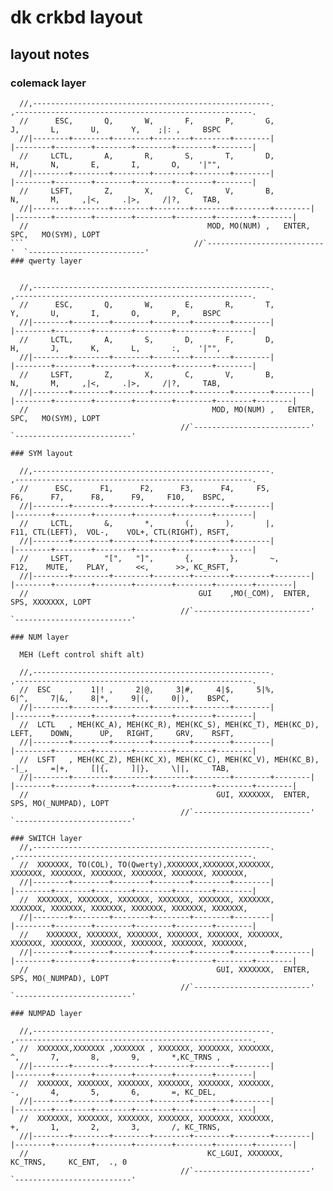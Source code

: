 # dk crkbd layout

## layout notes

### colemack layer
```
  //,-----------------------------------------------------.                    ,-----------------------------------------------------.
  //      ESC,       Q,       W,       F,       P,       G,                            J,       L,       U,       Y,    ;|: ,     BSPC
  //|--------+--------+--------+--------+--------+--------|                    |--------+--------+--------+--------+--------+--------|
  //     LCTL,       A,       R,       S,       T,       D,                            H,       N,       E,       I,       O,    '|"",
  //|--------+--------+--------+--------+--------+--------|                    |--------+--------+--------+--------+--------+--------|
  //     LSFT,       Z,       X,       C,       V,       B,                            N,       M,     ,|<,     .|>,     /|?,     TAB,
  //|--------+--------+--------+--------+--------+--------+--------|  |--------+--------+--------+--------+--------+--------+--------|
  //                                        MOD, MO(NUM) ,   ENTER,        SPC,   MO(SYM), LOPT
```                                      //`--------------------------'  `--------------------------'
### qwerty layer


  //,-----------------------------------------------------.                    ,-----------------------------------------------------.
  //      ESC,       Q,       W,       E,       R,       T,                            Y,       U,       I,       O,       P,     BSPC
  //|--------+--------+--------+--------+--------+--------|                    |--------+--------+--------+--------+--------+--------|
  //     LCTL,       A,       S,       D,       F,       D,                            H,       J,       K,       L,       :,    '|"",
  //|--------+--------+--------+--------+--------+--------|                    |--------+--------+--------+--------+--------+--------|
  //     LSFT,       Z,       X,       C,       V,       B,                            N,       M,     ,|<,     .|>,     /|?,     TAB,
  //|--------+--------+--------+--------+--------+--------+--------|  |--------+--------+--------+--------+--------+--------+--------|
  //                                         MOD, MO(NUM) ,   ENTER,        SPC,   MO(SYM), LOPT
                                      //`--------------------------'  `--------------------------'

### SYM layout

  //,-----------------------------------------------------.                    ,-----------------------------------------------------.
  //      ESC,      F1,      F2,      F3,      F4,     F5,                            F6,      F7,      F8,      F9,     F10,    BSPC,
  //|--------+--------+--------+--------+--------+--------|                    |--------+--------+--------+--------+--------+--------|
  //     LCTL,       &,       *,       (,       ),       |,                          F11, CTL(LEFT),  VOL-,    VOL+, CTL(RIGHT), RSFT,
  //|--------+--------+--------+--------+--------+--------|                    |--------+--------+--------+--------+--------+--------|
  //     LSFT,       "[",   "]",       {,        },       ~,                          F12,    MUTE,    PLAY,      <<,      >>, KC_RSFT,
  //|--------+--------+--------+--------+--------+--------+--------|  |--------+--------+--------+--------+--------+--------+--------|
  //                                      GUI    ,MO(_COM),  ENTER,         SPS, XXXXXXX, LOPT
                                      //`--------------------------'  `--------------------------'

### NUM layer 

  MEH (Left control shift alt)

  //,-----------------------------------------------------.                    ,-----------------------------------------------------.
  //  ESC    ,    1|! ,     2|@,     3|#,     4|$,     5|%,                          6|^,     7|&,     8|*,     9|(,     0|),    BSPC,
  //|--------+--------+--------+--------+--------+--------|                    |--------+--------+--------+--------+--------+--------|
  //  LCTL   , MEH(KC_A), MEH(KC_R), MEH(KC_S), MEH(KC_T), MEH(KC_D),               LEFT,    DOWN,      UP,   RIGHT,     GRV,    RSFT,
  //|--------+--------+--------+--------+--------+--------|                    |--------+--------+--------+--------+--------+--------|
  //  LSFT   , MEH(KC_Z), MEH(KC_X), MEH(KC_C), MEH(KC_V), MEH(KC_B),                -|_,     =|+,     [|{,     ]|},     \||,     TAB,
  //|--------+--------+--------+--------+--------+--------+--------|   |--------+--------+--------+--------+--------+--------+--------|
  //                                          GUI, XXXXXXX,  ENTER,     SPS, MO(_NUMPAD), LOPT
                                      //`--------------------------'  `--------------------------'

### SWITCH layer 
  //,-----------------------------------------------------.                    ,-----------------------------------------------------.
  //  XXXXXXX, TO(COL), TO(Qwerty),XXXXXXX,XXXXXXX,XXXXXXX,                      XXXXXXX, XXXXXXX, XXXXXXX, XXXXXXX, XXXXXXX, XXXXXXX,
  //|--------+--------+--------+--------+--------+--------|                    |--------+--------+--------+--------+--------+--------|
  //  XXXXXXX, XXXXXXX, XXXXXXX, XXXXXXX, XXXXXXX, XXXXXXX,                      XXXXXXX, XXXXXXX, XXXXXXX, XXXXXXX, XXXXXXX, XXXXXXX,
  //|--------+--------+--------+--------+--------+--------|                    |--------+--------+--------+--------+--------+--------|
  //    XXXXXXX, XXXXXXX, XXXXXXX, XXXXXXX, XXXXXXX, XXXXXXX,                      XXXXXXX, XXXXXXX, XXXXXXX, XXXXXXX, XXXXXXX, XXXXXXX,
  //|--------+--------+--------+--------+--------+--------+--------|   |--------+--------+--------+--------+--------+--------+--------|
  //                                          GUI, XXXXXXX,  ENTER,     SPS, MO(_NUMPAD), LOPT
                                      //`--------------------------'  `--------------------------'

### NUMPAD layer 

  //,-----------------------------------------------------.                    ,-----------------------------------------------------.
  //  XXXXXXX,XXXXXXX ,XXXXXXX , XXXXXXX, XXXXXXX, XXXXXXX,                            ^,       7,       8,       9,       *,KC_TRNS ,
  //|--------+--------+--------+--------+--------+--------|                    |--------+--------+--------+--------+--------+--------|
  //  XXXXXXX, XXXXXXX, XXXXXXX, XXXXXXX, XXXXXXX, XXXXXXX,                            -,       4,       5,       6,       =, KC_DEL,
  //|--------+--------+--------+--------+--------+--------|                    |--------+--------+--------+--------+--------+--------|
  //  XXXXXXX, XXXXXXX, XXXXXXX, XXXXXXX, XXXXXXX, XXXXXXX,                            +,       1,       2,       3,       /, KC_TRNS,
  //|--------+--------+--------+--------+--------+--------+--------|  |--------+--------+--------+--------+--------+--------+--------|
  //                                        KC_LGUI, XXXXXXX,  KC_TRNS,     KC_ENT,  ., 0
                                      //`--------------------------'  `--------------------------'

```
